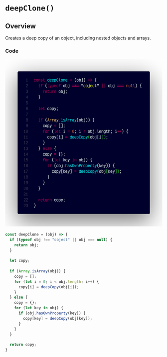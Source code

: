# `deepClone()`

## Overview

Creates a deep copy of an object, including nested objects and arrays.

### Code

![A screenshot of the titular code snippet](../snapshots/deepClone.png)

```js
const deepClone = (obj) => {
  if (typeof obj !== "object" || obj === null) {
    return obj;
  }

  let copy;

  if (Array.isArray(obj)) {
    copy = [];
    for (let i = 0; i < obj.length; i++) {
      copy[i] = deepCopy(obj[i]);
    }
  } else {
    copy = {};
    for (let key in obj) {
      if (obj.hasOwnProperty(key)) {
        copy[key] = deepCopy(obj[key]);
      }
    }
  }

  return copy;
}
```
